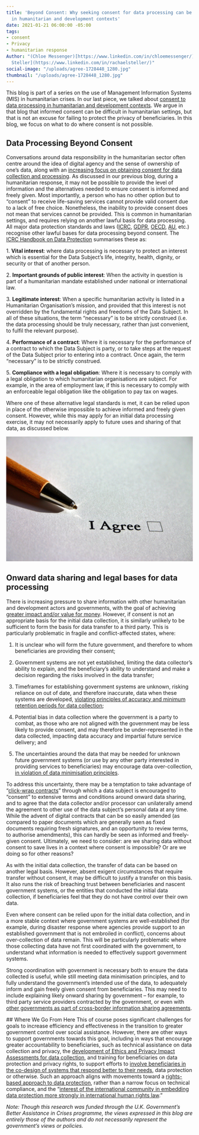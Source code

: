 ```yaml
---
title: 'Beyond Consent: Why seeking consent for data processing can be problematic
  in humanitarian and development contexts'
date: 2021-01-21 06:00:00 -05:00
tags:
- consent
- Privacy
- humanitarian response
Author: "(Chloe Messenger)[https://www.linkedin.com/in/chloemessenger/] and [Rachael
  Steller](https://www.linkedin.com/in/rachaelsteller/)"
social-image: "/uploads/agree-1728448_1280.jpg"
thumbnail: "/uploads/agree-1728448_1280.jpg"
---
```


This blog is part of a series on the use of Management Information Systems (MIS) in humanitarian crises. In our last piece, we talked about [consent to data processing in humanitarian and development contexts](https://dai-global-digital.com/consent-to-data-processing-in-humanitarian-and-development-contexts-part-one.html). We argue in that blog that informed consent can be difficult in humanitarian settings, but that is not an excuse for failing to protect the privacy of beneficiaries. In this blog, we focus on what to do where consent is not possible.

<!--more-->

## Data Processing Beyond Consent

Conversations around data responsibility in the humanitarian sector often centre around the idea of digital agency and the sense of ownership of one’s data, along with an [increasing focus on obtaining consent for data collection and processing](https://www.odi.org/sites/odi.org.uk/files/resource-documents/digital_divide_lit_review_web_0.pdf). As discussed in our previous blog, during a humanitarian response, it may not be possible to provide the level of information and the alternatives needed to ensure consent is informed and freely given. Most importantly, a person who has no other option but to “consent” to receive life-saving services cannot provide valid consent due to a lack of free choice. Nonetheless, the inability to provide consent does not mean that services cannot be provided. This is common in humanitarian settings, and requires relying on another lawful basis for data processing. All major data protection standards and laws ([ICRC](https://www.icrc.org/en/data-protection-humanitarian-action-handbook), [GDPR](https://gdpr-info.eu/), [OECD](http://www.oecd.org/digital/ieconomy/privacy-guidelines.htm), [AU](https://au.int/en/treaties/african-union-convention-cyber-security-and-personal-data-protection), etc.) recognise other lawful bases for data processing beyond consent. The [ICRC Handbook on Data Protection](https://www.icrc.org/en/data-protection-humanitarian-action-handbook) summarises these as:

1\. **Vital interest**: where data processing is necessary to protect an interest which is essential for the Data Subject’s life, integrity, health, dignity, or security or that of another person.

2\. **Important grounds of public interest**: When the activity in question is part of a humanitarian mandate established under national or international law.

3\. **Legitimate interest**: When a specific humanitarian activity is listed in a Humanitarian Organisation’s mission, and provided that this interest is not overridden by the fundamental rights and freedoms of the Data Subject. In all of these situations, the term “necessary” is to be strictly construed (i.e. the data processing should be truly necessary, rather than just convenient, to fulfil the relevant purpose).

4\. **Performance of a contract**: Where it is necessary for the performance of a contract to which the Data Subject is party, or to take steps at the request of the Data Subject prior to entering into a contract. Once again, the term “necessary” is to be strictly construed.

5\. **Compliance with a legal obligation**: Where it is necessary to comply with a legal obligation to which humanitarian organisations are subject. For example, in the area of employment law, if this is necessary to comply with an enforceable legal obligation like the obligation to pay tax on wages.

Where one of these alternative legal standards is met, it can be relied upon in place of the otherwise impossible to achieve informed and freely given consent. However, while this may apply for an initial data processing exercise, it may not necessarily apply to future uses and sharing of that data, as discussed below.

![agree-1728448_1280.jpg](/uploads/agree-1728448_1280.jpg)

## Onward data sharing and legal bases for data processing

There is increasing pressure to share information with other humanitarian and development actors and governments, with the goal of achieving [greater impact and/or value for money](https://dai-global-digital.com/consent-to-data-processing-in-humanitarian-and-development-contexts-part-one.html). However, if consent is not an appropriate basis for the initial data collection, it is similarly unlikely to be sufficient to form the basis for data transfer to a third party. This is particularly problematic in fragile and conflict-affected states, where:

1. It is unclear who will form the future government, and therefore to whom beneficiaries are providing their consent;

2. Government systems are not yet established, limiting the data collector’s ability to explain, and the beneficiary’s ability to understand and make a decision regarding the risks involved in the data transfer;

3. Timeframes for establishing government systems are unknown, risking reliance on out of date, and therefore inaccurate, data when these systems are developed, [violating principles of accuracy and minimum retention periods for data collection](https://www.researchgate.net/profile/Magdalena_Sepulveda/publication/325909014_Is_biometric_technology_in_social_protection_programmes_illegal_or_arbitrary_An_analysis_of_privacy_and_data_protection/links/5b2c1583a6fdcc8506bc723e/Is-biometric-technology-in-social-protection-programmes-illegal-or-arbitrary-An-analysis-of-privacy-and-data-protection.pdf);

4. Potential bias in data collection where the government is a party to combat, as those who are not aligned with the government may be less likely to provide consent, and may therefore be under-represented in the data collected, impacting data accuracy and impartial future service delivery; and

5. The uncertainties around the data that may be needed for unknown future government systems (or use by any other party interested in providing services to beneficiaries) may encourage data over-collection, [in violation of data minimisation principles](https://www.researchgate.net/profile/Magdalena_Sepulveda/publication/325909014_Is_biometric_technology_in_social_protection_programmes_illegal_or_arbitrary_An_analysis_of_privacy_and_data_protection/links/5b2c1583a6fdcc8506bc723e/Is-biometric-technology-in-social-protection-programmes-illegal-or-arbitrary-An-analysis-of-privacy-and-data-protection.pdf).

To address this uncertainty, there may be a temptation to take advantage of “[click-wrap contracts](https://shoshanazuboff.com/book/about/)” through which a data subject is encouraged to “consent” to extensive terms and conditions around onward data sharing, and to agree that the data collector and/or processor can unilaterally amend the agreement to other use of the data subject’s personal data at any time. While the advent of digital contracts that can be so easily amended (as compared to paper documents which are generally seen as fixed documents requiring fresh signatures, and an opportunity to review terms, to authorise amendments), this can hardly be seen as informed and freely-given consent. Ultimately, we need to consider: are we sharing data without consent to save lives in a context where consent is impossible? Or are we doing so for other reasons?

As with the initial data collection, the transfer of data can be based on another legal basis. However, absent exigent circumstances that require transfer without consent, it may be difficult to justify a transfer on this basis. It also runs the risk of breaching trust between beneficiaries and nascent government systems, or the entities that conducted the initial data collection, if beneficiaries feel that they do not have control over their own data.

Even where consent can be relied upon for the initial data collection, and in a more stable context where government systems are well-established (for example, during disaster response where agencies provide support to an established government that is not embroiled in conflict), concerns about over-collection of data remain. This will be particularly problematic where those collecting data have not first coordinated with the government, to understand what information is needed to effectively support government systems.

Strong coordination with government is necessary both to ensure the data collected is useful, while still meeting data minimisation principles, and to fully understand the government’s intended use of the data, to adequately inform and gain freely given consent from beneficiaries. This may need to include explaining likely onward sharing by government – for example, to third party service providers contracted by the government, or even with [other governments as part of cross-border information sharing agreements](https://www.internetsociety.org/wp-content/uploads/2018/05/AUCPrivacyGuidelines_2018508_EN.pdf).

\## Where We Go From Here
This of course poses significant challenges for goals to increase efficiency and effectiveness in the transition to greater government control over social assistance. However, there are other ways to support governments towards this goal, including in ways that encourage greater accountability to beneficiaries, such as technical assistance on data collection and privacy, the [development of Ethics and Privacy Impact Assessments for data collection](https://link.springer.com/article/10.1007/s10676-019-09501-6), and training for beneficiaries on data protection and privacy rights, to support efforts to [involve beneficiaries in the co-design of systems that respond better to their needs](https://undocs.org/pdf?symbol=en/A/74/493), data protection or otherwise. Such an approach aligns with movements toward a [rights-based approach to data protection](https://privacyinternational.org/news-analysis/3363/syri-case-landmark-ruling-benefits-claimants-around-world), rather than a narrow focus on technical compliance, and the “[interest of the international community in embedding data protection more strongly in international human rights law](https://brill.com/view/journals/iolr/16/1/article-p158_158.xml).”

*Note: Though this research was funded through the U.K. Government’s Better Assistance in Crises programme, the views expressed in this blog are entirely those of the authors and do not necessarily represent the government’s views or policies.*